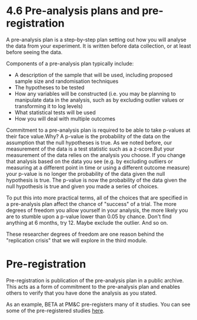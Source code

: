 # 4.6 Pre-analysis plans and pre-registration

A pre-analysis plan is a step-by-step plan setting out how you will analyse the data from your experiment. It is written before data collection, or at least before seeing the data.

Components of a pre-analysis plan typically include:

- A description of the sample that will be used, including proposed sample size and randomisation techniques
- The hypotheses to be tested
- How any variables will be constructed (i.e. you may be planning to manipulate data in the analysis, such as by excluding outlier values or transforming it to log levels)
- What statistical tests will be used
- How you will deal with multiple outcomes

Commitment to a pre-analysis plan is required to be able to take p-values at their face value.Why? A p-value is the probability of the data on the assumption that the null hypotheses is true. As we noted before, our measurement of the data is a test statistic such as a z-score.But your measurement of the data relies on the analysis you choose. If you change that analysis based on the data you see (e.g. by excluding outliers or measuring at a different point in time or using a different outcome measure) your p-value is no longer the probability of the data given the null hypothesis is true. The p-value is now the probability of the data given the null hypothesis is true and given you made a series of choices.

To put this into more practical terms, all of the choices that are specified in a pre-analysis plan affect the chance of "success" of a trial. The more degrees of freedom you allow yourself in your analysis, the more likely you are to stumble upon a p-value lower than 0.05 by chance. Don't find anything at 6 months, try 12. Maybe exclude the outlier. And so on.

These researcher degrees of freedom are one reason behind the "replication crisis" that we will explore in the third module.

# Pre-registration

Pre-registration is publication of the pre-analysis plan in a public archive. This acts as a form of commitment to the pre-analysis plan and enables others to verify that you have done the analysis as you stated.

As an example, BETA at PM&C pre-registers many of it studies. You can see some of the pre-registered studies [here](https://behaviouraleconomics.pmc.gov.au/projects).